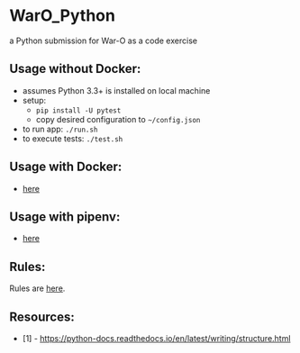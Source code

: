 
WarO_Python
=========

a Python submission for War-O as a code exercise

Usage without Docker:
---------

* assumes Python 3.3+ is installed on local machine
* setup:
    - `pip install -U pytest`
    - copy desired configuration to `~/config.json`
* to run app: `./run.sh`
* to execute tests: `./test.sh`

Usage with Docker:
---------

* [here](README.docker.md)

Usage with pipenv:
---------

* [here](README.pipenv.md)

Rules:
---------

Rules are [here](Rules.md).

Resources:
---------

* [1] - https://python-docs.readthedocs.io/en/latest/writing/structure.html
